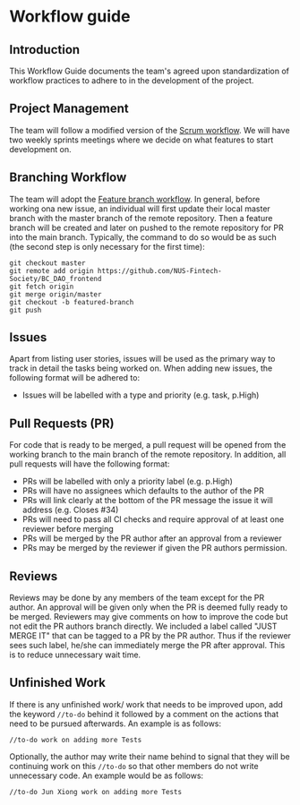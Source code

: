 # Workflow guide

## **Introduction**

This Workflow Guide documents the team's agreed upon standardization of workflow
practices to adhere to in the development of the project.

## **Project Management**

The team will follow a modified version of the
[Scrum workflow](https://www.scrumstudy.com/whyscrum/scrum-phases-and-processes).
We will have two weekly sprints meetings where we decide on what features to start development on.

## **Branching Workflow**

The team will adopt the
[Feature branch workflow](https://nus-cs2103-ay2021s2.github.io/website/se-book-adapted/chapters/revisionControl.html#feature-branch-flow).
In general, before working ona new issue, an individual will first update their
local master branch with the master branch of the remote repository. Then a
feature branch will be created and later on pushed to the remote repository for
PR into the main branch. Typically, the command to do so would be as such (the
second step is only necessary for the first time):

```
git checkout master
git remote add origin https://github.com/NUS-Fintech-Society/BC_DAO_frontend
git fetch origin
git merge origin/master
git checkout -b featured-branch
git push
```

## **Issues**

Apart from listing user stories, issues will be used as the primary way to track
in detail the tasks being worked on. When adding new issues, the following
format will be adhered to:

- Issues will be labelled with a type and priority (e.g. task,
  p.High)

## **Pull Requests (PR)**

For code that is ready to be merged, a pull request will be opened from the
working branch to the main branch of the remote repository. In addition, all
pull requests will have the following format:

- PRs will be labelled with only a priority label (e.g. p.High)
- PRs will have no assignees which defaults to the author of the PR
- PRs will link clearly at the bottom of the PR message the issue it will
  address (e.g. Closes #34)
- PRs will need to pass all CI checks and require approval of at least one
  reviewer before merging
- PRs will be merged by the PR author after an approval from a reviewer
- PRs may be merged by the reviewer if given the PR authors permission.

## **Reviews**

Reviews may be done by any members of the team except for the PR author. An
approval will be given only when the PR is deemed fully ready to be merged.
Reviewers may give comments on how to improve the code but not edit the PR
authors branch directly. We included a label called "JUST MERGE IT" that can
be tagged to a PR by the PR author. Thus if the reviewer sees such label, he/she
can immediately merge the PR after approval. This is to reduce unnecessary wait
time.

## **Unfinished Work**

If there is any unfinished work/ work that needs to be improved upon, add the
keyword `//to-do` behind it followed by a comment on the actions that need to be
pursued afterwards. An example is as follows:

`//to-do work on adding more Tests`

Optionally, the author may write their name behind to signal that they will be
continuing work on this `//to-do` so that other members do not write unnecessary
code. An example would be as follows:

`//to-do Jun Xiong work on adding more Tests`
